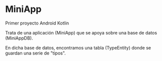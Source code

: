 # MiniApp
 Primer proyecto Android Kotlin
 
 Trata de una aplicación (MiniApp) que se apoya sobre una base de datos (MiniAppDB).
 
 En dicha base de datos, encontramos una tabla (TypeEntity) donde se guardan una serie de "tipos".
